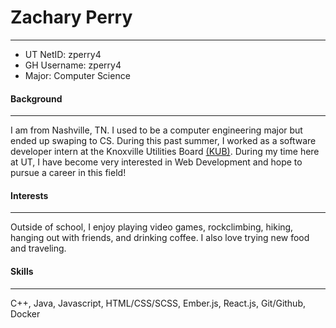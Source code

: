 # Zachary Perry

---

- UT NetID: zperry4
- GH Username: zperry4
- Major: Computer Science

#### Background

---
I am from Nashville, TN. I used to be a computer engineering major but ended up swaping to CS. During this past summer, I worked as a software developer intern at the Knoxville Utilities Board [(KUB)](https://www.kub.org/). During my time here at UT, I have become very interested in Web Development and hope to pursue a career in this field!

#### Interests

---
Outside of school, I enjoy playing video games, rockclimbing, hiking, hanging out with friends, and drinking coffee. I also love trying new food and traveling.

#### Skills

---
C++, Java, Javascript, HTML/CSS/SCSS, Ember.js, React.js, Git/Github, Docker
